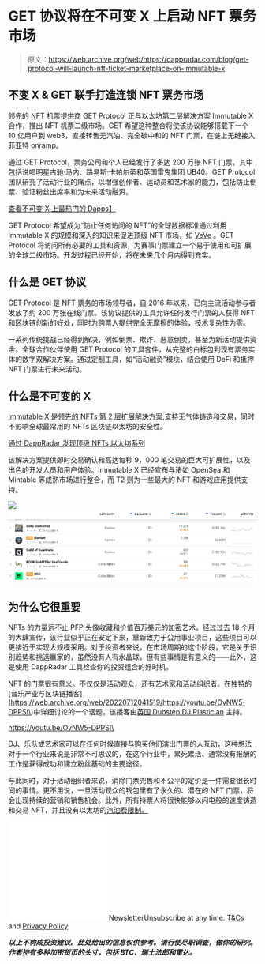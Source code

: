 # GET 协议将在不可变 X 上启动 NFT 票务市场

> 原文：<https://web.archive.org/web/https://dappradar.com/blog/get-protocol-will-launch-nft-ticket-marketplace-on-immutable-x>

## 不变 X & GET 联手打造连锁 NFT 票务市场

领先的 NFT 机票提供商 GET Protocol 正与以太坊第二层解决方案 Immutable X 合作，推出 NFT 机票二级市场。GET 希望这种整合将使该协议能够搭载下一个 10 亿用户到 web3，直接转售无汽油、完全碳中和的 NFT 门票，在链上无缝接入菲亚特 onramp。

通过 GET Protocol，票务公司和个人已经发行了多达 200 万张 NFT 门票，其中包括说唱明星古驰·马内、路易斯·卡帕尔蒂和英国雷鬼集团 UB40。GET Protocol 团队研究了活动行业的痛点，以增强创作者、运动员和艺术家的能力，包括防止倒票、验证粉丝出席率和为未来活动融资。

[查看不可变 X 上最热门的 Dapps】](https://web.archive.org/web/20220712041519/https://dappradar.com/rankings/protocol/immutablex)

GET Protocol 希望成为“防止任何访问的 NFT”的全球数据标准通过利用 Immutable X 的规模和深入的知识来促进顶级 NFT 市场，如 [VeVe](https://web.archive.org/web/20220712041519/https://dappradar.com/immutablex/collectibles/veve) 。GET Protocol 将访问所有必要的工具和资源，为赛事门票建立一个易于使用和可扩展的全球二级市场。开发过程已经开始，将在未来几个月内得到充实。

## 什么是 GET 协议

GET Protocol 是 NFT 票务的市场领导者，自 2016 年以来，已向主流活动参与者发放了约 200 万张在线门票。该协议提供的工具允许任何发行门票的人获得 NFT 和区块链创新的好处，同时为购票人提供完全无摩擦的体验，技术复杂性为零。

一系列传统挑战已经得到解决，例如倒票、欺诈、恶意倒卖，甚至为新活动提供资金。全球合作伙伴使用 GET Protocol 的工具套件，从完整的白标包到现有票务实体的数字双解决方案。通过定制工具，如“活动融资”模块，结合使用 DeFi 和抵押 NFT 门票进行未来活动。

## 什么是不可变的 X

[Immutable X 是领先的 NFTs 第 2 层扩展解决方案](/web/20220712041519/https://dappradar.com/blog/immutable-x-the-nft-specific-blockchain/),支持无气体铸造和交易，同时不影响全球最常用的 NFTs 区块链以太坊的安全性。

[通过 DappRadar 发现顶级 NFTs 以太坊系列](https://web.archive.org/web/20220712041519/https://dappradar.com/nft/protocol/ethereum)

该解决方案提供即时交易确认和高达每秒 9，000 笔交易的巨大可扩展性，以及出色的开发人员和用户体验。Immutable X 已经宣布与诸如 OpenSea 和 Mintable 等成熟市场进行整合，而 T2 则为一些最大的 NFT 和游戏应用提供支持。

[](https://web.archive.org/web/20220712041519/https://dappradar.com/rankings/protocol/immutablex)[![](img/ba8dfa6ded36c1ef506df3a9dd59345b.png)<picture>![](img/a59a8de5fd1aa5b24f77d16d49a474ee.png)</picture>](https://web.archive.org/web/20220712041519/https://dappradar.com/rankings/protocol/immutablex)

## 为什么它很重要

NFTs 的力量远不止 PFP 头像收藏和价值百万美元的加密艺术。经过过去 18 个月的大肆宣传，该行业似乎正在安定下来，重新致力于公用事业项目，这些项目可以更接近于实现大规模采用。对于投资者来说，在市场周期的这个阶段，它是关于识别趋势和挑选赢家的，虽然没有人有水晶球，但有些事情是有意义的——此外，这是使用 DappRadar 工具检查你的投资组合的好时机。

NFT 的门票很有意义。不仅仅是活动观众，还有艺术家和活动组织者。在独特的[音乐产业与区块链播客](https://web.archive.org/web/20220712041519/https://youtu.be/OvNW5-DPPSI\)中详细讨论的一个话题，该播客由[英国 Dubstep DJ Plastician](https://web.archive.org/web/20220712041519/https://en.wikipedia.org/wiki/Plastician) 主持。

https://youtu.be/OvNW5-DPPSI\

DJ、乐队或艺术家可以在任何时候直接与购买他们演出门票的人互动，这种想法对于一个行业来说是非常不可思议的，在这个行业中，累死累活、通常没有报酬的工作是获得成功和建立粉丝基础的主要途径。

与此同时，对于活动组织者来说，消除门票兜售和不公平的定价是一件需要很长时间的事情。更不用说，一旦活动观众的钱包里有了永久的、潜在的 NFT 门票，将会出现持续的营销和销售机会。此外，所有持票人将很快能够以闪电般的速度铸造和交易 NFT，并且没有以太坊的[汽油费限制。](/web/20220712041519/https://dappradar.com/blog/when-are-ethereum-gas-fees-lowest/)

![](img/6d5a4a2d609c56e1a5771717e54ba759.png) NewsletterUnsubscribe at any time. [T&Cs](https://web.archive.org/web/20220712041519/https://dappradar.com/terms) and [Privacy Policy](https://web.archive.org/web/20220712041519/https://dappradar.com/privacy-policy)

***以上不构成投资建议。此处给出的信息仅供参考。请行使尽职调查，做你的研究。作者持有多种加密货币的头寸，包括 BTC、瑞士法郎和雷达。***